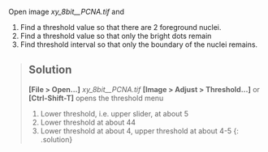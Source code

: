 Open image *xy_8bit__PCNA.tif* and 
1. Find a threshold value so that there are 2 foreground nuclei.
2. Find a threshold value so that only the bright dots remain
3. Find threshold interval so that only the boundary of the nuclei remains.

    
> ## Solution
> **[File > Open...]** *xy_8bit__PCNA.tif*
> **[Image > Adjust > Threshold...]** or **[Ctrl-Shift-T]** opens the threshold menu
> 1. Lower threshold, i.e. upper slider,  at about 5 
> 2. Lower threshold at about 44
> 3. Lower threshold at about 4, upper threshold at about 4-5
{: .solution}